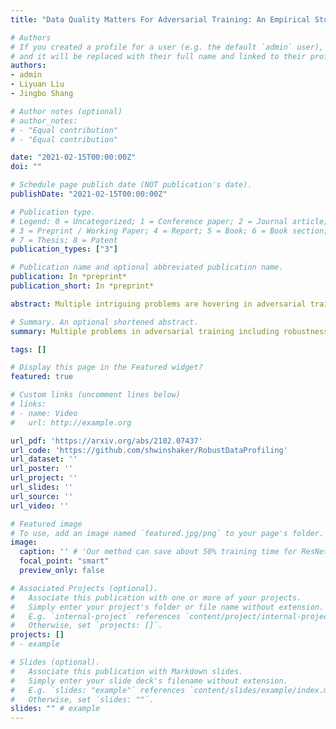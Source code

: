```yaml
---
title: "Data Quality Matters For Adversarial Training: An Empirical Study"

# Authors
# If you created a profile for a user (e.g. the default `admin` user), write the username (folder name) here 
# and it will be replaced with their full name and linked to their profile.
authors:
- admin
- Liyuan Liu
- Jingbo Shang

# Author notes (optional)
# author_notes:
# - "Equal contribution"
# - "Equal contribution"

date: "2021-02-15T00:00:00Z"
doi: ""

# Schedule page publish date (NOT publication's date).
publishDate: "2021-02-15T00:00:00Z"

# Publication type.
# Legend: 0 = Uncategorized; 1 = Conference paper; 2 = Journal article;
# 3 = Preprint / Working Paper; 4 = Report; 5 = Book; 6 = Book section;
# 7 = Thesis; 8 = Patent
publication_types: ["3"]

# Publication name and optional abbreviated publication name.
publication: In *preprint*
publication_short: In *preprint*

abstract: Multiple intriguing problems are hovering in adversarial training, including robust overfitting, robustness overestimation, and robustness-accuracy trade-off. These problems pose great challenges to both reliable evaluation and practical deployment. Here, we empirically show that these problems share one common cause -- low-quality samples in the dataset. Specifically, we first propose a strategy to measure the data quality based on the learning behaviors of the data during adversarial training and find that low-quality data may not be useful and even detrimental to the adversarial robustness. We then design controlled experiments to investigate the interconnections between data quality and problems in adversarial training. We find that when low-quality data is removed, robust overfitting and robustness overestimation can be largely alleviated; and robustness-accuracy trade-off becomes less significant. These observations not only verify our intuition about data quality but may also open new opportunities to advance adversarial training.

# Summary. An optional shortened abstract.
summary: Multiple problems in adversarial training including robustness-accuracy trade-off, robust overfitting, and gradient masking share one commnon cause -- low quality samples in the dataset.

tags: []

# Display this page in the Featured widget?
featured: true

# Custom links (uncomment lines below)
# links:
# - name: Video
#   url: http://example.org

url_pdf: 'https://arxiv.org/abs/2102.07437'
url_code: 'https://github.com/shwinshaker/RobustDataProfiling'
url_dataset: ''
url_poster: ''
url_project: ''
url_slides: ''
url_source: ''
url_video: ''

# Featured image
# To use, add an image named `featured.jpg/png` to your page's folder. 
image:
  caption: '' # 'Our method can save about 50% training time for ResNet.'
  focal_point: "smart"
  preview_only: false

# Associated Projects (optional).
#   Associate this publication with one or more of your projects.
#   Simply enter your project's folder or file name without extension.
#   E.g. `internal-project` references `content/project/internal-project/index.md`.
#   Otherwise, set `projects: []`.
projects: []
# - example

# Slides (optional).
#   Associate this publication with Markdown slides.
#   Simply enter your slide deck's filename without extension.
#   E.g. `slides: "example"` references `content/slides/example/index.md`.
#   Otherwise, set `slides: ""`.
slides: "" # example
---
```


<!--
{{% callout note %}}
Click the *Cite* button above to demo the feature to enable visitors to import publication metadata into their reference management software.
{{% /callout %}}

{{% callout note %}}
Create your slides in Markdown - click the *Slides* button to check out the example.
{{% /callout %}}
-->

<!--
Supplementary notes can be added here, including [code, math, and images](https://wowchemy.com/docs/writing-markdown-latex/).
-->
